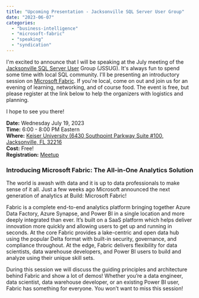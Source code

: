 ```yaml
---
title: "Upcoming Presentation - Jacksonville SQL Server User Group"
date: "2023-06-07"
categories: 
  - "business-intelligence"
  - "microsoft-fabric"
  - "speaking"
  - "syndication"
---
```


I'm excited to announce that I will be speaking at the July meeting of the [Jacksonville SQL Server User](https://www.meetup.com/jaxssug/) Group (JSSUG). It's always fun to spend some time with local SQL community. I'll be presenting an introductory session on [Microsoft Fabric](https://www.microsoft.com/en-us/microsoft-fabric). If you're local, come on out and join us for an evening of learning, networking, and of course food. The event is free, but please register at the link below to help the organizers with logistics and planning.

I hope to see you there!

**Date:** Wednesday July 19, 2023  
**Time:** 6:00 - 8:00 PM Eastern  
**Where:** [Keiser University (6430 Southpoint Parkway Suite #100, Jacksonville, FL 32216](https://goo.gl/maps/E6jnYZ1BBsNzjcT87)  
**Cost:** Free!  
**Registration:** [Meetup](https://www.meetup.com/jaxssug/events/294028133/)

### Introducing Microsoft Fabric: The All-in-One Analytics Solution

The world is awash with data and it is up to data professionals to make sense of it all. Just a few weeks ago Microsoft announced the next generation of analytics at Build: Microsoft Fabric!

Fabric is a complete end-to-end analytics platform bringing together Azure Data Factory, Azure Synapse, and Power BI in a single location and more deeply integrated than ever. It’s built on a SaaS platform which helps deliver innovation more quickly and allowing users to get up and running in seconds. At the core Fabric provides a lake-centric and open data hub using the popular Delta format with built-in security, governance, and compliance throughout. At the edge, Fabric delivers flexibility for data scientists, data warehouse developers, and Power BI users to build and analyze using their unique skill sets.

During this session we will discuss the guiding principles and architecture behind Fabric and show a lot of demos! Whether you’re a data engineer, data scientist, data warehouse developer, or an existing Power BI user, Fabric has something for everyone. You won’t want to miss this session!

[](https://www.meetup.com/jaxssug/events/294028133/attendees/)

